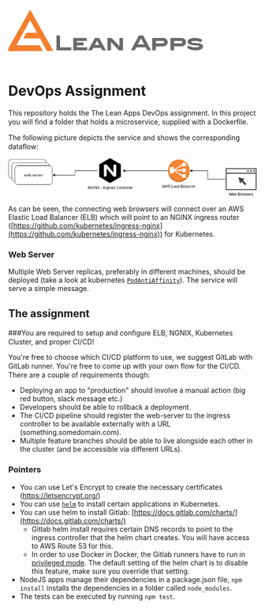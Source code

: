 ![](lean-apps_original.png)                  

# DevOps Assignment
This repository holds the The Lean Apps DevOps assignment. In this project you will ﬁnd a folder that holds a microservice, supplied with a Dockerﬁle.

The following picture depicts the service and shows the corresponding dataﬂow:

![](framework.png)

As can be seen, the connecting web browsers will connect over an AWS Elastic Load Balancer (ELB) which will point to an NGINX ingress router ([https://github.com/kubernetes/ingress-nginx](https://github.com/kubernetes/ingress-nginx)) for Kubernetes.

### Web Server
Multiple Web Server replicas, preferably in different machines, should be deployed (take a look at kubernetes [`PodAntiAffinity`](https://kubernetes.io/docs/concepts/configuration/assign-pod-node/)). The service will serve a simple message.

## The assignment

###You are required to setup and conﬁgure ELB, NGNIX, Kubernetes Cluster, and proper CI/CD!

You're free to choose which CI/CD platform to use, we suggest GitLab with GitLab runner. You're free to come up with your own ﬂow for the CI/CD. There are a couple of requirements though:

- Deploying an app to "production" should involve a manual action (big red button, slack message etc.)
- Developers should be able to rollback a deployment.
- The CI/CD pipeline should register the web-server to the ingress controller to be available externally with a URL (something.somedomain.com).
- Multiple feature branches should be able to live alongside each other in the cluster (and be accessible via different URLs).

### Pointers
- You can use Let's Encrypt to create the necessary certificates (https://letsencrypt.org/)
- You can use [`helm`](https://helm.sh/) to install certain applications in Kubernetes.
- You can use helm to install Gitlab: [https://docs.gitlab.com/charts/](https://docs.gitlab.com/charts/)
  - Gitlab helm install requires certain DNS records to point to the ingress controller that the helm chart creates. You will have access to AWS Route 53 for this.
  - In order to use Docker in Docker, the Gitlab runners have to run in [privileged mode](https://docs.gitlab.com/ee/user/project/clusters/#security-of-gitlab-runners). The default setting of the helm chart is to disable this feature, make sure you override that setting.
- NodeJS apps manage their dependencies in a package.json file, `npm install` installs the dependencies in a folder called `node_modules`.
- The tests can be executed by running `npm test`.
